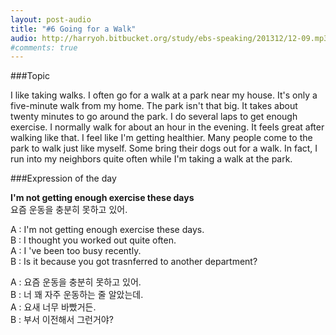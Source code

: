 ```yaml
---
layout: post-audio
title: "#6 Going for a Walk"
audio: http://harryoh.bitbucket.org/study/ebs-speaking/201312/12-09.mp3
#comments: true
---
```


###Topic

I like taking walks. I often go for a walk at a park near my house. It's only a five-minute walk from my home. The park isn't that big. It takes about twenty minutes to go around the park. I do several laps to get enough exercise. I normally walk for about an hour in the evening. It feels great after walking like that. I feel like I'm getting healthier. Many people come to the park to walk just like myself. Some bring their dogs out for a walk. In fact, I run into my neighbors quite often while I'm taking a walk at the park.

###Expression‍ of the day

**I'm not getting enough exercise these days**  
요즘 운동을 충분히 못하고 있어.

A : I'm not getting enough exercise these days.  
B : I thought you worked out quite often.  
A : I 've been too busy recently.  
B : Is it because you got trasnferred to another department?  

A : 요즘 운동을 충분히 못하고 있어.  
B : 너 꽤 자주 운동하는 줄 알았는데.  
A : 요새 너무 바빴거든.  
B : 부서 이전해서 그런거야?  
